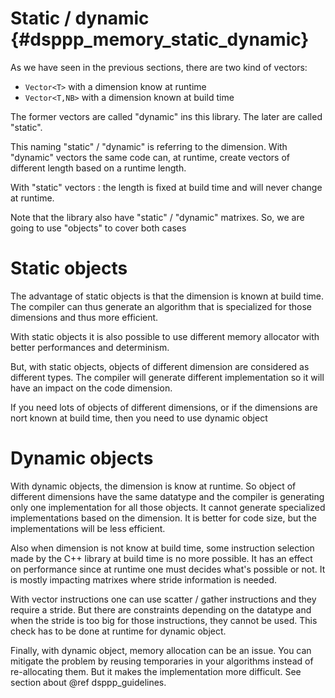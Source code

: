 # Static / dynamic {#dsppp_memory_static_dynamic}

As we have seen in the previous sections, there are two kind of vectors:

* `Vector<T>` with a dimension know at runtime
* `Vector<T,NB>` with a dimension known at build time

The former vectors are called "dynamic" ins this library. The later are called "static". 

This naming "static" / "dynamic" is referring to the dimension. With "dynamic" vectors the same code can, at runtime, create vectors of different length based on a runtime length. 

With "static" vectors : the length is fixed at build time and will never change at runtime.

Note that the library also have "static" / "dynamic" matrixes. So, we are going to use "objects" to cover both cases

# Static objects

The advantage of static objects is that the dimension is known at build time. The compiler can thus generate an algorithm that is specialized for those dimensions and thus more efficient.

With static objects it is also possible to use different memory allocator with better performances and determinism.

But, with static objects, objects of different dimension are considered as different types. The compiler will generate different implementation so it will have an impact on the code dimension.

If you need lots of objects of different dimensions, or if the dimensions are nort known at build time, then you need to use dynamic object

# Dynamic objects

With dynamic objects, the dimension is know at runtime. So object of different dimensions have the same datatype and the compiler is generating only one implementation for all those objects. It cannot generate specialized implementations based on the dimension. It is better for code size, but the implementations will be less efficient.

Also when dimension is not know at build time, some instruction selection made by the C++ library at build time is no more possible. It has an effect on performance since at runtime one must decides what's possible or not. It is mostly impacting matrixes where stride information is needed.

With vector instructions one can use scatter / gather instructions and they require a stride. But there are constraints depending on the datatype and when the stride is too big for those instructions, they cannot be used. This check has to be done at runtime for dynamic object.

Finally, with dynamic object, memory allocation can be an issue. You can mitigate the problem by reusing temporaries in your algorithms instead of re-allocating them. But it makes the implementation more difficult. See section about @ref dsppp_guidelines.


